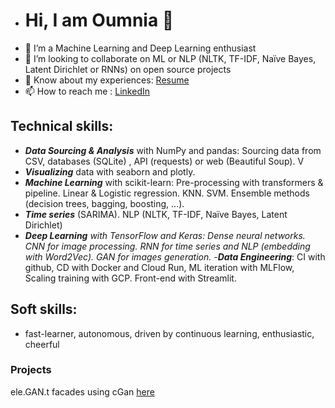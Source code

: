 - # Hi, I am Oumnia 👋
- 👀 I’m a Machine Learning and Deep Learning enthusiast
- 💞️ I’m looking to collaborate on ML or NLP (NLTK, TF-IDF, Naïve Bayes, Latent Dirichlet or RNNs) on open source projects
- 📄 Know about my experiences: [Resume](https://drive.google.com/file/d/1EEjDpofwlD2AzW0ij6UBUVCY3MbSW3zT/view?usp=sharing)
- 📫 How to reach me : [LinkedIn](www.linkedin.com/in/oumnia-sadaouni)

## Technical skills:
- **_Data Sourcing & Analysis_** with NumPy and pandas: Sourcing data from CSV, databases (SQLite) , API (requests) or web (Beautiful Soup). V
- **_Visualizing_** data with seaborn and plotly. 
- **_Machine Learning_** with scikit-learn: Pre-processing with transformers & pipeline. Linear & Logistic regression. KNN. SVM. Ensemble methods (decision trees, bagging, boosting, ...).
- _**Time series**_ (SARIMA). NLP (NLTK, TF-IDF, Naïve Bayes, Latent Dirichlet)
- _**Deep Learning** _with TensorFlow and Keras: Dense neural networks. CNN for image processing. RNN for time series and NLP (embedding with Word2Vec). GAN for images
generation.
-_**Data Engineering**_: CI with github, CD with Docker and Cloud Run, ML iteration with MLFlow, Scaling training with GCP. Front-end with Streamlit.

## Soft skills: 
- fast-learner, autonomous, driven by continuous learning, enthusiastic, cheerful

### Projects
ele.GAN.t facades using cGan [here](https://ivy-caraway-b60.notion.site/el-GAN-t-facades-project-b7b13cb43dfa4cc993e163859cd14336) 


